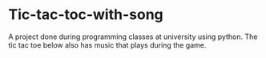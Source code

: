 # Tic-tac-toc-with-song
A project done during programming classes at university using python. The tic tac toe below also has music that plays during the game.
